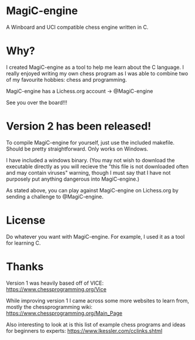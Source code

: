 # MagiC-engine

A Winboard and UCI compatible chess engine written in C. 

# Why?

I created MagiC-engine as a tool to help me learn about the C language. 
I really enjoyed writing my own chess program as I was able to combine two of my favourite
hobbies: chess and programming. 

MagiC-engine has a Lichess.org account -> @MagiC-engine 

See you over the board!!!

# Version 2 has been released!

To compile MagiC-engine for yourself, just use the included makefile. Should be pretty straightforward. Only works on Windows. 

I have included a windows binary. (You may not wish to download the executable directly as you will recieve the "this file is not downloaded often and may 
contain viruses" warning, though I must say that I have not purposely put anything dangerous into MagiC-engine.) 

As stated above, you can play against MagiC-engine on Lichess.org by sending a challenge to @MagiC-engine. 

# License

Do whatever you want with MagiC-engine. For example, I used it as a tool for learning C. 

# Thanks

Version 1 was heavily based off of VICE: https://www.chessprogramming.org/Vice

While improving version 1 I came across some more websites to learn from, mostly the chessprogramming wiki: https://www.chessprogramming.org/Main_Page

Also interesting to look at is this list of example chess programs and ideas for beginners to experts: https://www.lkessler.com/cclinks.shtml
